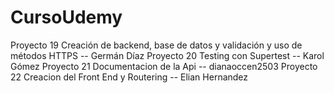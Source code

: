 # CursoUdemy

Proyecto 19 Creación de backend, base de datos y validación y uso de métodos HTTPS -- Germán Díaz
Proyecto 20 Testing con Supertest -- Karol Gómez
Proyecto 21 Documentacion de la Api -- dianaoccen2503
Proyecto 22 Creacion del Front End y Routering -- Elian Hernandez
